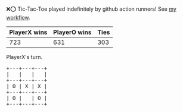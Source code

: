 :x::o: Tic-Tac-Toe played indefinitely by github action runners! See [my workflow](.github/workflows/play.yaml).

|PlayerX wins|PlayerO wins|Ties|
|-|-|-|
|723|631|303|

PlayerX's turn.

<pre>
+---+---+---+
|   |   |   |
+---+---+---+
| O | X | X |
+---+---+---+
| O |   | O |
+---+---+---+
</pre>